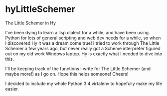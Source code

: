 hyLittleSchemer
===============

The Little Schemer in Hy


I've been dying to learn a lisp dialect for a while, and have been using Python for 
lots of general scripting and web dev needs for a while, so when I discovered Hy it
was a dream come true! I tried to work through The Little Schemer a few years ago, 
but never really got a Scheme interpreter figured out on my old work Windows laptop.
Hy is exactly what I needed to dive into this. 

I'll be keeping track of the functions I write for The Little Schemer (and maybe more!)
as I go on. Hope this helps someone! Cheers!

I decided to include my whole Python 3.4 virtalenv to hopefully make my life easier.
